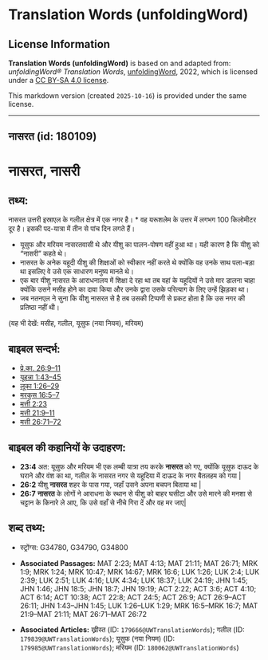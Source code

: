 # Translation Words (unfoldingWord)

## License Information

**Translation Words (unfoldingWord)** is based on and adapted from: _unfoldingWord® Translation Words_, [unfoldingWord](https://unfoldingword.org/utw), 2022, which is licensed under a [CC BY-SA 4.0 license](https://creativecommons.org/licenses/by-sa/4.0/legalcode.en).

This markdown version (created `2025-10-16`) is provided under the same license.



--------------------------------

## नासरत (id: 180109)

नासरत, नासरी
============

तथ्य:
-----

नासरत उत्तरी इस्राएल के गलील क्षेत्र में एक नगर है। \* वह यरूशलेम के उत्तर में लगभग 100 किलोमीटर दूर है। इसकी पद\-यात्रा में तीन से पांच दिन लगते हैं।

* यूसुफ और मरियम नासरतवासी थे और यीशु का पालन\-पोषण वहीं हुआ था। यही कारण है कि यीशु को “नासरी” कहते थे।
* नासरत के अनेक यहूदी यीशु की शिक्षाओं को स्वीकार नहीं करते थे क्योंकि वह उनके साथ पला\-बड़ा था इसलिए वे उसे एक साधारण मनुष्य मानते थे।
* एक बार यीशु नासरत के आराधनालय में शिक्षा दे रहा था तब वहां के यहूदियों ने उसे मार डालना चाहा क्योंकि उसने मसीह होने का दावा किया और उनके द्वारा उसके परित्याग के लिए उन्हें झिड़का था।
* जब नतनएल ने सुना कि यीशु नासरत से है तब उसकी टिप्पणी से प्रकट होता है कि उस नगर की प्रतिष्ठा नहीं थी।

(यह भी देखें: मसीह, गलील, यूसुफ (नया नियम), मरियम)

बाइबल सन्दर्भ:
--------------

* [प्रे.का. 26:9–11](https://ref.ly/Acts26:9-Acts26:11)
* [यूहन्ना 1:43–45](https://ref.ly/John1:43-John1:45)
* [लूका 1:26–29](https://ref.ly/Luke1:26-Luke1:29)
* [मरकुस 16:5–7](https://ref.ly/Mark16:5-Mark16:7)
* [मत्ती 2:23](https://ref.ly/Matt2:23)
* [मत्ती 21:9–11](https://ref.ly/Matt21:9-Matt21:11)
* [मत्ती 26:71–72](https://ref.ly/Matt26:71-Matt26:72)

बाइबल की कहानियों के उदाहरण:
----------------------------

* **23:4** अत: यूसुफ और मरियम भी एक लम्बी यात्रा तय करके **नासरत** को गए, क्योंकि यूसुफ दाऊद के घराने और वंश का था, गलील के नासरत नगर से यहूदिया में दाऊद के नगर बैतलहम को गया \|
* **26:2** यीशु **नासरत** शहर के पास गया, जहाँ उसने अपना बचपन बिताया था \|
* **26:7** **नासरत** के लोगों ने आराधना के स्थान से यीशु को बाहर घसीटा और उसे मारने की मनशा से चट्टान के किनारे ले आए, कि उसे वहाँ से नीचे गिरा दें और वह मर जाए\|

शब्द तथ्य:
----------

* स्ट्रोंग्स: G34780, G34790, G34800

* **Associated Passages:** MAT 2:23; MAT 4:13; MAT 21:11; MAT 26:71; MRK 1:9; MRK 1:24; MRK 10:47; MRK 14:67; MRK 16:6; LUK 1:26; LUK 2:4; LUK 2:39; LUK 2:51; LUK 4:16; LUK 4:34; LUK 18:37; LUK 24:19; JHN 1:45; JHN 1:46; JHN 18:5; JHN 18:7; JHN 19:19; ACT 2:22; ACT 3:6; ACT 4:10; ACT 6:14; ACT 10:38; ACT 22:8; ACT 24:5; ACT 26:9; ACT 26:9–ACT 26:11; JHN 1:43–JHN 1:45; LUK 1:26–LUK 1:29; MRK 16:5–MRK 16:7; MAT 21:9–MAT 21:11; MAT 26:71–MAT 26:72
* **Associated Articles:** ख्रीस्त (ID: `179666@UWTranslationWords`); गलील (ID: `179839@UWTranslationWords`); यूसुफ (नया नियम) (ID: `179985@UWTranslationWords`); मरियम (ID: `180062@UWTranslationWords`)

